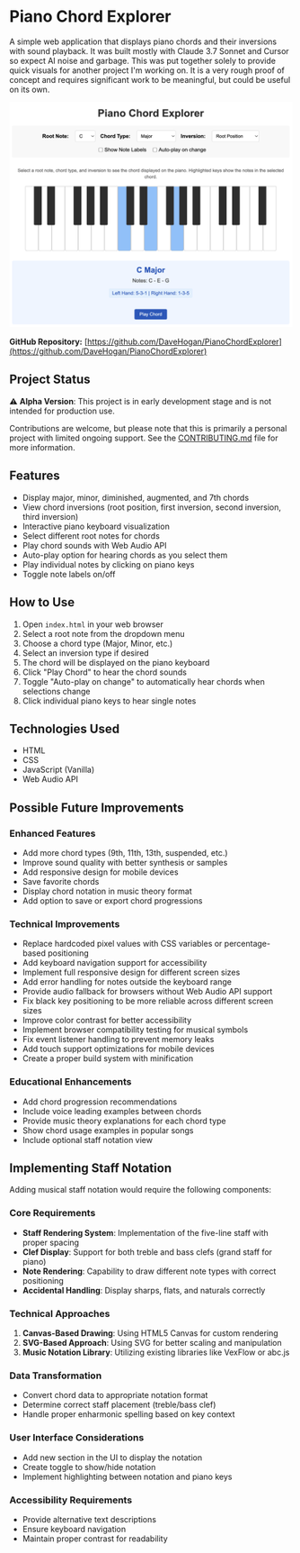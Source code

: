 # Piano Chord Explorer

A simple web application that displays piano chords and their inversions with sound playback.
It was built mostly with Claude 3.7 Sonnet and Cursor so expect AI noise and garbage. 
This was put together solely to provide quick visuals for another project I'm working on.
It is a very rough proof of concept and requires significant work to be meaningful, but could be useful on its own.

![Piano Chord Explorer Screenshot](Screenshot.png)

**GitHub Repository:** [https://github.com/DaveHogan/PianoChordExplorer](https://github.com/DaveHogan/PianoChordExplorer)

## Project Status

⚠️ **Alpha Version**: This project is in early development stage and is not intended for production use.

Contributions are welcome, but please note that this is primarily a personal project with limited ongoing support. See the [CONTRIBUTING.md](CONTRIBUTING.md) file for more information.

## Features

- Display major, minor, diminished, augmented, and 7th chords
- View chord inversions (root position, first inversion, second inversion, third inversion)
- Interactive piano keyboard visualization
- Select different root notes for chords
- Play chord sounds with Web Audio API
- Auto-play option for hearing chords as you select them
- Play individual notes by clicking on piano keys
- Toggle note labels on/off

## How to Use

1. Open `index.html` in your web browser
2. Select a root note from the dropdown menu
3. Choose a chord type (Major, Minor, etc.)
4. Select an inversion type if desired
5. The chord will be displayed on the piano keyboard
6. Click "Play Chord" to hear the chord sounds
7. Toggle "Auto-play on change" to automatically hear chords when selections change
8. Click individual piano keys to hear single notes

## Technologies Used

- HTML
- CSS
- JavaScript (Vanilla)
- Web Audio API

## Possible Future Improvements

### Enhanced Features
- Add more chord types (9th, 11th, 13th, suspended, etc.)
- Improve sound quality with better synthesis or samples
- Add responsive design for mobile devices
- Save favorite chords
- Display chord notation in music theory format
- Add option to save or export chord progressions

### Technical Improvements
- Replace hardcoded pixel values with CSS variables or percentage-based positioning
- Add keyboard navigation support for accessibility
- Implement full responsive design for different screen sizes
- Add error handling for notes outside the keyboard range
- Provide audio fallback for browsers without Web Audio API support
- Fix black key positioning to be more reliable across different screen sizes
- Improve color contrast for better accessibility
- Implement browser compatibility testing for musical symbols
- Fix event listener handling to prevent memory leaks
- Add touch support optimizations for mobile devices
- Create a proper build system with minification

### Educational Enhancements
- Add chord progression recommendations
- Include voice leading examples between chords
- Provide music theory explanations for each chord type
- Show chord usage examples in popular songs
- Include optional staff notation view

## Implementing Staff Notation

Adding musical staff notation would require the following components:

### Core Requirements
- **Staff Rendering System**: Implementation of the five-line staff with proper spacing
- **Clef Display**: Support for both treble and bass clefs (grand staff for piano)
- **Note Rendering**: Capability to draw different note types with correct positioning
- **Accidental Handling**: Display sharps, flats, and naturals correctly

### Technical Approaches
1. **Canvas-Based Drawing**: Using HTML5 Canvas for custom rendering
2. **SVG-Based Approach**: Using SVG for better scaling and manipulation
3. **Music Notation Library**: Utilizing existing libraries like VexFlow or abc.js

### Data Transformation
- Convert chord data to appropriate notation format
- Determine correct staff placement (treble/bass clef)
- Handle proper enharmonic spelling based on key context

### User Interface Considerations
- Add new section in the UI to display the notation
- Create toggle to show/hide notation
- Implement highlighting between notation and piano keys

### Accessibility Requirements
- Provide alternative text descriptions
- Ensure keyboard navigation
- Maintain proper contrast for readability 